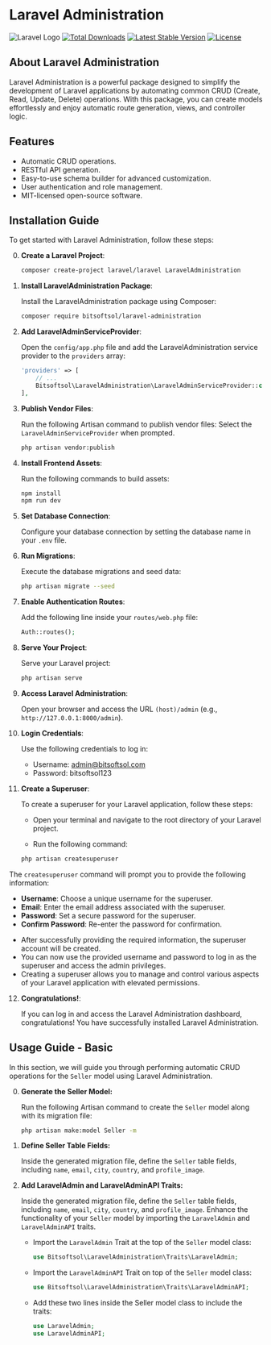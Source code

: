 # Laravel Administration

![Laravel Logo](src/readme-assets/images/laravel_administration_portal.jpg)
[![Total Downloads](https://img.shields.io/packagist/dt/laravel/framework)](https://packagist.org/packages/laravel/framework)
[![Latest Stable Version](https://img.shields.io/packagist/v/laravel/framework)](https://packagist.org/packages/laravel/framework)
[![License](https://img.shields.io/packagist/l/laravel/framework)](https://opensource.org/licenses/MIT)

## About Laravel Administration

Laravel Administration is a powerful package designed to simplify the development of Laravel applications by automating common CRUD (Create, Read, Update, Delete) operations. With this package, you can create models effortlessly and enjoy automatic route generation, views, and controller logic.

## Features

- Automatic CRUD operations.
- RESTful API generation.
- Easy-to-use schema builder for advanced customization.
- User authentication and role management.
- MIT-licensed open-source software.

## Installation Guide

To get started with Laravel Administration, follow these steps:

0. **Create a Laravel Project**:

   ```sh
   composer create-project laravel/laravel LaravelAdministration

1. **Install LaravelAdministration Package**:

    Install the LaravelAdministration package using Composer:

   ```sh
   composer require bitsoftsol/laravel-administration

2. **Add LaravelAdminServiceProvider**:

    Open the `config/app.php` file and add the LaravelAdministration service provider to the `providers` array:

   ```php
   'providers' => [
       // ...
       Bitsoftsol\LaravelAdministration\LaravelAdminServiceProvider::class,
   ],

3. **Publish Vendor Files**:

    Run the following Artisan command to publish vendor files:
    Select the `LaravelAdminServiceProvider` when prompted.

   ```sh
   php artisan vendor:publish

4. **Install Frontend Assets**:

    Run the following commands to build assets:

   ```sh
   npm install
   npm run dev

5. **Set Database Connection**:

    Configure your database connection by setting the database name in your `.env` file.

6. **Run Migrations**:

    Execute the database migrations and seed data:

   ```sh
   php artisan migrate --seed

7. **Enable Authentication Routes**:

    Add the following line inside your `routes/web.php` file:

   ```php
   Auth::routes();

8. **Serve Your Project**:

    Serve your Laravel project:

   ```sh
   php artisan serve

9. **Access Laravel Administration**:

    Open your browser and access the URL `(host)/admin` (e.g., `http://127.0.0.1:8000/admin`).

10. **Login Credentials**:

    Use the following credentials to log in:
       + Username: admin@bitsoftsol.com
       + Password: bitsoftsol123

11. **Create a Superuser**:

    To create a superuser for your Laravel application, follow these steps:

     * Open your terminal and navigate to the root directory of your Laravel project.
   
     * Run the following command:
   
      ```sh
      php artisan createsuperuser
     
The `createsuperuser` command will prompt you to provide the following information:

* __Username__: Choose a unique username for the superuser.
* __Email__: Enter the email address associated with the superuser.
* __Password__: Set a secure password for the superuser.
* __Confirm Password__: Re-enter the password for confirmation.

+ After successfully providing the required information, the superuser account will be created.
+ You can now use the provided username and password to log in as the superuser and access the admin privileges.
+ Creating a superuser allows you to manage and control various aspects of your Laravel application with elevated permissions.

12. **Congratulations!**:

    If you can log in and access the Laravel Administration dashboard, congratulations! You have successfully installed Laravel Administration.

## Usage Guide - Basic

In this section, we will guide you through performing automatic CRUD operations for the `Seller` model using Laravel Administration.

0. **Generate the Seller Model:**

   Run the following Artisan command to create the `Seller` model along with its migration file:

   ```bash
   php artisan make:model Seller -m

1. **Define Seller Table Fields:**

   Inside the generated migration file, define the `Seller` table fields, including `name`, `email`, `city`, `country`, and `profile_image`.

2. **Add LaravelAdmin and LaravelAdminAPI Traits:**

   Inside the generated migration file, define the `Seller` table fields, including `name`, `email`, `city`, `country`, and `profile_image`.
   Enhance the functionality of your `Seller` model by importing the `LaravelAdmin` and `LaravelAdminAPI` traits.
   + Import the `LaravelAdmin` Trait at the top of the `Seller` model class:

      ```php
      use Bitsoftsol\LaravelAdministration\Traits\LaravelAdmin;

   + Import the `LaravelAdminAPI` Trait on top of the `Seller` model class:

      ```php
      use Bitsoftsol\LaravelAdministration\Traits\LaravelAdminAPI;

   + Add these two lines inside the Seller model class to include the traits:

      ```php
      use LaravelAdmin;
      use LaravelAdminAPI;

   














